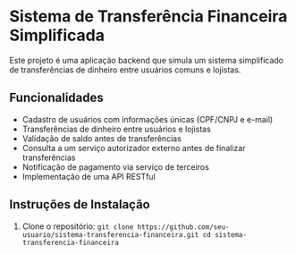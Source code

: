 
# Sistema de Transferência Financeira Simplificada

Este projeto é uma aplicação backend que simula um sistema simplificado de transferências de dinheiro entre usuários comuns e lojistas.

## Funcionalidades

-   Cadastro de usuários com informações únicas (CPF/CNPJ e e-mail)
-   Transferências de dinheiro entre usuários e lojistas
-   Validação de saldo antes de transferências
-   Consulta a um serviço autorizador externo antes de finalizar transferências
-   Notificação de pagamento via serviço de terceiros
-   Implementação de uma API RESTful

## Instruções de Instalação

1.  Clone o repositório:
`git clone https://github.com/seu-usuario/sistema-transferencia-financeira.git
cd sistema-transferencia-financeira`